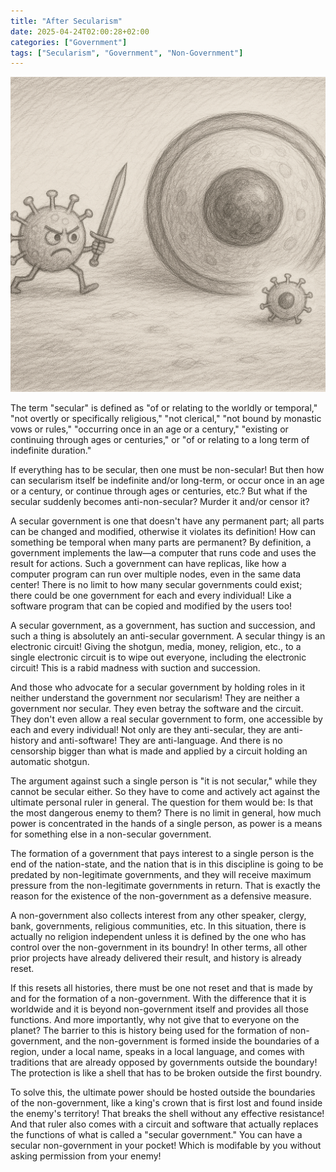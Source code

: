 ```yaml
---
title: "After Secularism"
date: 2025-04-24T02:00:28+02:00
categories: ["Government"]
tags: ["Secularism", "Government", "Non-Government"]
---
```

![Secularism](after-secularism.png)

The term "secular" is defined as "of or relating to the worldly or temporal," "not overtly or specifically religious," "not clerical," "not bound by monastic vows or rules," "occurring once in an age or a century," "existing or continuing through ages or centuries," or "of or relating to a long term of indefinite duration."

If everything has to be secular, then one must be non-secular! But then how can secularism itself be indefinite and/or long-term, or occur once in an age or a century, or continue through ages or centuries, etc.? But what if the secular suddenly becomes anti-non-secular? Murder it and/or censor it?

A secular government is one that doesn't have any permanent part; all parts can be changed and modified, otherwise it violates its definition! How can something be temporal when many parts are permanent? By definition, a government implements the law—a computer that runs code and uses the result for actions. Such a government can have replicas, like how a computer program can run over multiple nodes, even in the same data center! There is no limit to how many secular governments could exist; there could be one government for each and every individual! Like a software program that can be copied and modified by the users too!

A secular government, as a government, has suction and succession, and such a thing is absolutely an anti-secular government. A secular thingy is an electronic circuit! Giving the shotgun, media, money, religion, etc., to a single electronic circuit is to wipe out everyone, including the electronic circuit! This is a rabid madness with suction and succession.

And those who advocate for a secular government by holding roles in it neither understand the government nor secularism! They are neither a government nor secular. They even betray the software and the circuit. They don't even allow a real secular government to form, one accessible by each and every individual! Not only are they anti-secular, they are anti-history and anti-software! They are anti-language. And there is no censorship bigger than what is made and applied by a circuit holding an automatic shotgun.

The argument against such a single person is "it is not secular," while they cannot be secular either. So they have to come and actively act against the ultimate personal ruler in general. The question for them would be: Is that the most dangerous enemy to them? There is no limit in general, how much power is concentrated in the hands of a single person, as power is a means for something else in a non-secular government.

The formation of a government that pays interest to a single person is the end of the nation-state, and the nation that is in this discipline is going to be predated by non-legitimate governments, and they will receive maximum pressure from the non-legitimate governments in return. That is exactly the reason for the existence of the non-government as a defensive measure.

A non-government also collects interest from any other speaker, clergy, bank, governments, religious communities, etc. In this situation, there is actually no religion independent unless it is defined by the one who has control over the non-government in its boundry! In other terms, all other prior projects have already delivered their result, and history is already reset.

If this resets all histories, there must be one not reset and that is made by and for the formation of a non-government. With the difference that it is worldwide and it is beyond non-government itself and provides all those functions. And more importantly, why not give that to everyone on the planet? The barrier to this is history being used for the formation of non-government, and the non-government is formed inside the boundaries of a region, under a local name, speaks in a local language, and comes with traditions that are already opposed by governments outside the boundary! The protection is like a shell that has to be broken outside the first boundry.

To solve this, the ultimate power should be hosted outside the boundaries of the non-government, like a king's crown that is first lost and found inside the enemy's territory! That breaks the shell without any effective resistance! And that ruler also comes with a circuit and software that actually replaces the functions of what is called a "secular government." You can have a secular non-government in your pocket! Which is modifable by you without asking permission from your enemy!
